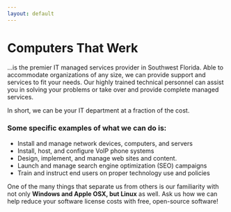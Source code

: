 ```yaml
---
layout: default
---
```


Computers That Werk
===================

…is the premier IT managed services provider in Southwest Florida. Able to accommodate organizations of any size, we can provide support and services to fit your needs. Our highly trained technical personnel can assist you in solving your problems or take over and provide complete managed services.

In short, we can be your IT department at a fraction of the cost.

### Some specific examples of what we can do is:

+ Install and manage network devices, computers, and servers
+ Install, host, and configure VoIP phone systems
+ Design, implement, and manage web sites and content.
+ Launch and manage search engine optimization (SEO) campaigns
+ Train and instruct end users on proper technology use and policies

One of the many things that separate us from others is our familiarity with not only **Windows and Apple OSX, but Linux** as well. Ask us how we can help reduce your software license costs with free, open-source software!
